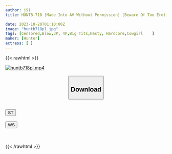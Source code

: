```yaml
---
author: j91
title: HUNTB-718 [Made Into AV Without Permission] [Beware Of Too Erotic Big-breasted Office Lady] [Extreme King Game] My Handsome Friend Brought A Big-breasted Office Lady To My House Who Looked Like She Was Going To Have Sex With Me...

date: 2023-10-20T01:10:00Z
image: "huntb718pl.jpg"
tags: [Censored,Blow,3P, 4P,Big Tits,Nasty, Hardcore,Cowgirl	]
maker: [Hunter]
actress: [ ]
---
```



{{< rawhtml >}}

<div class="video" data-videoid="rk7739JzPjsbjVb">
    <a href="javascript:;">
        <img src="https://my.j91.asia/posts/huntb718pl/huntb718pl.jpg" width="WIDTH" height="HEIGHT" alt="huntb718pl.mp4" loading="lazy">
    </a>
</div>

<script type="text/javascript" src="https://j91.asia/asset/on-demand-st.js"></script>

<br>
  <link rel="stylesheet" href="https://j91.asia/asset/bs5.css">
  
  <center>
  <button class="btn btn-primary" type="button" data-bs-toggle="collapse" data-bs-target=".multi-collapse" aria-expanded="false" aria-controls="multiCollapseExample1 multiCollapseExample2"><h2>Download</h2></button></center>
</p>
<div class="row">
  <div class="col">
    <div class="collapse multi-collapse" id="multiCollapseExample1">
      <div class="card card-body">
	      	      <br>
<div class="buttons">  
<a href="https://streamtape.to/v/rk7739JzPjsbjVb"><button class="btn-hover color-3"><i class="fa fa-download"></i> ST</button></a></div>
    </div>
  </div>
</div>
  <div class="col">
    <div class="collapse multi-collapse" id="multiCollapseExample2">
      <div class="card card-body">
	      <br>
<div class="buttons">
    <a href="https://wolfstream.tv/2jn8ff3msid4"><button class="btn-hover color-9"><i class="fa fa-download"></i> WS</button></a></div>
<br><br>
      </div>
    </div>
  </div>
</div>

{{< /rawhtml >}}
